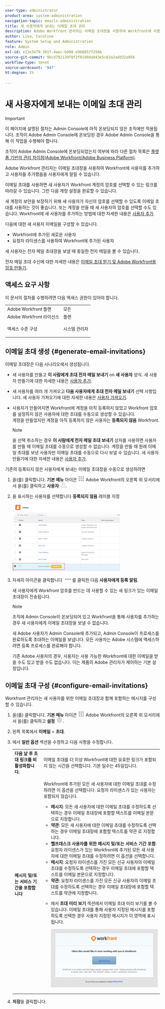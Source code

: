 ```yaml
---
user-type: administrator
product-area: system-administration
navigation-topic: emails-administration
title: 새 사용자에게 보내는 이메일 초대 관리
description: Adobe Workfront 관리자는 이메일 초대장을 사용하여 Workfront에 사용자를 추가하고 사용자를 추가했음을 사용자에게 알릴 수 있습니다.
author: Lisa, Caroline
feature: System Setup and Administration
role: Admin
exl-id: e13e3479-391f-4aec-b998-e9b6057f256b
source-git-commit: 9bcd792139f8f2f0198da943e5c63a2add32e856
workflow-type: tm+mt
source-wordcount: '947'
ht-degree: 1%

---
```


# 새 사용자에게 보내는 이메일 초대 관리

<!--
<p data-mc-conditions="QuicksilverOrClassic.Draft mode">*** DON'T DELETE, DRAFT OR HIDE THIS ARTICLE. IT IS LINKED TO THE PRODUCT, THROUGH THE CONTEXT SENSITIVE HELP LINKS. **</p>
-->

>[!IMPORTANT]
>
>이 페이지에 설명된 절차는 Admin Console에 아직 온보딩되지 않은 조직에만 적용됩니다. 조직이 Adobe Admin Console에 온보딩된 경우 Adobe Admin Console을 통해 이 작업을 수행해야 합니다.
>
>조직이 Adobe Admin Console에 온보딩되었는지 여부에 따라 다른 절차 목록은 [플랫폼 기반의 관리 차이점(Adobe Workfront/Adobe Business Platform)](../../../administration-and-setup/get-started-wf-administration/actions-in-admin-console.md).

Adobe Workfront 관리자는 이메일 초대장을 사용하여 Workfront에 사용자를 추가하고 사용자를 추가했음을 사용자에게 알릴 수 있습니다.

이메일 초대를 사용하면 새 사용자가 Workfront 계정의 암호를 선택할 수 있는 링크를 따라갈 수 있습니다. 그런 다음 계정 설정을 완료할 수 있습니다.

새 계정의 보안을 보장하기 위해 새 사용자가 자신의 암호를 선택할 수 있도록 이메일 초대를 사용하는 것이 좋습니다. 또는 계정을 만들 때 새 사용자의 암호를 선택할 수도 있습니다. Workfront에 새 사용자를 추가하는 방법에 대한 자세한 내용은 [사용자 추가](../../../administration-and-setup/add-users/create-and-manage-users/add-users.md).

다음에 대한 새 사용자 이메일을 구성할 수 있습니다.

* Workfront에 추가된 새로운 사용자
* 요청자 라이센스를 사용하여 Workfront에 추가된 사용자

새 사용자는 전자 메일 초대장을 보낼 때 동일한 전자 메일을 볼 수 있습니다.

전자 메일 초대 수신에 대한 자세한 내용은 [이메일 초대 받기 및 Adobe Workfront용 암호 만들기](../../../workfront-basics/manage-your-account-and-profile/managing-your-workfront-account/receive-email-invitations.md).

## 액세스 요구 사항

이 문서의 절차를 수행하려면 다음 액세스 권한이 있어야 합니다.

<table style="table-layout:auto"> 
 <col> 
 <col> 
 <tbody> 
  <tr> 
   <td role="rowheader">Adobe Workfront 플랜</td> 
   <td>모든</td> 
  </tr> 
  <tr> 
   <td role="rowheader">Adobe Workfront 라이선스</td> 
   <td>플랜</td> 
  </tr> 
  <tr> 
   <td role="rowheader">액세스 수준 구성</td> 
   <td> <p>시스템 관리자</p> </td> 
  </tr> 
 </tbody> 
</table>

## 이메일 초대 생성 {#generate-email-invitations}

이메일 초대장은 다음 시나리오에서 생성됩니다.

* 새 사용자를 만들고 **이 사람에게 초대 전자 메일 보내기** on **새 사용자** 양식. 새 사용자 만들기에 대한 자세한 내용은 [사용자 추가](../../../administration-and-setup/add-users/create-and-manage-users/add-users.md).
* 새 사용자를 여러 개 가져오고 **다음 사용자에게 초대 전자 메일 보내기** 선택 사항입니다. 새 사용자 가져오기에 대한 자세한 내용은 [사용자 가져오기](../../../administration-and-setup/add-users/create-and-manage-users/import-users.md).
* 사용자가 만들어지면 Workfront에 계정을 아직 등록하지 않았고 Workfront 암호를 설정하지 않은 사용자에 대한 초대를 수동으로 생성할 수 있습니다.\
   계정을 만들었지만 계정을 아직 등록하지 않은 사용자는 **등록되지 않음** Workfront.

   >[!NOTE]
   >
   >을 선택 취소하는 경우 **이 사람에게 전자 메일 초대 보내기** 상자를 사용하면 사용자를 만들 때 이메일 초대를 수동으로 생성할 수 없습니다. 계정을 만들 때 원래 이메일 초대를 보낸 사용자만 이메일 초대를 수동으로 다시 보낼 수 있습니다. 새 사용자 만들기에 대한 자세한 내용은 [사용자 추가](../../../administration-and-setup/add-users/create-and-manage-users/add-users.md).

기존의 등록되지 않은 사용자에게 보내는 이메일 초대장을 수동으로 생성하려면

1. 을(를) 클릭합니다. **기본 메뉴** 아이콘 ![](assets/main-menu-icon.png) Adobe Workfront의 오른쪽 위 모서리에서 을(를) 클릭하고 **사용자** ![](assets/users-icon-in-main-menu.png).
1. 을 표시하는 사용자를 선택합니다 **등록되지 않음** 레이블 지정

   ![](assets/unreg-user-qs-350x221.png)

1. 자세히 아이콘을 클릭합니다 ![](assets/more-icon.png)를 클릭한 다음 **사용자에게 등록 알림**.

   새 사용자에게 Workfront 암호를 만드는 데 사용할 수 있는 새 링크가 있는 이메일 초대장이 전송됩니다.

   >[!NOTE]
   >
   >조직에 Admin Console이 온보딩되어 있고 Workfront을 통해 사용자를 추가하는 경우 새 사용자에게 이메일 초대장을 보낼 수 없습니다.
   >
   >새 Adobe 사용자가 Admin Console에 추가되고, Admin Console이 프로세스를 완료하도록 초대하는 이메일을 보냅니다. 모든 사용자는 Adobe 시스템에 액세스하려면 등록 프로세스를 완료해야 합니다.
   >
   >기존 Adobe 사용자의 경우, 사용자는 사용 가능한 Workfront에 대한 이메일을 받을 수도 있고 받을 수도 없습니다. 이는 제품의 Adobe 관리자가 제어하는 기본 설정입니다.

## 이메일 초대 구성 {#configure-email-invitations}

Workfront 관리자는 새 사용자를 위한 이메일 초대장과 함께 포함하는 메시지를 구성할 수 있습니다.

1. 을(를) 클릭합니다. **기본 메뉴** 아이콘 ![](assets/main-menu-icon.png) Adobe Workfront의 오른쪽 위 모서리에서 을(를) 클릭하고 **설정** ![](assets/gear-icon-settings.png).

1. 왼쪽 목록에서 **이메일** > **초대**.

1. 에서 **일반 옵션** 섹션을 수정하고 다음 사항을 수정합니다.

   <table style="table-layout:auto"> 
    <col> 
    <col> 
    <tbody> 
     <tr> 
      <td role="rowheader"><strong>다음 날 후 초대 링크를 비활성화합니다.</strong> </td> 
      <td> <p>이메일 초대를 더 이상 Workfront에 대한 유효한 링크가 포함되지 않는 시간을 선택합니다. 기본 일수는 45일입니다.</p> </td> 
     </tr> 
     <tr> 
      <td role="rowheader"><strong>메시지 및/또는 서비스 기간을 포함합니다</strong> </td> 
      <td> <p>Workfront에 추가된 모든 새 사용자에 대한 이메일 초대를 수정하려면 이 옵션을 선택합니다. 요청자 라이센스가 있는 사용자는 포함되지 않습니다.</p> 
       <ul> 
        <li><strong>메시지</strong>: 모든 새 사용자에 대한 이메일 초대를 수정하도록 선택하는 경우 이메일 초대장에 포함할 텍스트를 이메일 본문으로 지정합니다.</li> 
        <li><strong>약관</strong>: 모든 새 사용자에 대한 이메일 초대를 수정하도록 선택하는 경우 이메일 초대장에 포함할 텍스트를 약관 로 지정합니다.<br></li> 
        <li><strong>헬프데스크 사용자를 위한 메시지 및/또는 서비스 기간 포함</strong>: 요청자 라이센스가 있는 Workfront에 추가된 모든 새 사용자에 대한 이메일 초대를 수정하려면 이 옵션을 선택합니다.</li> 
        <li><strong>메시지</strong>: 요청자 라이센스를 가진 모든 신규 사용자의 이메일 초대를 수정하도록 선택하는 경우 이메일 초대에 포함할 텍스트를 이메일 본문으로 지정합니다.</li> 
        <li><strong>약관</strong>: 요청자 라이센스를 가진 모든 신규 사용자의 이메일 초대를 수정하도록 선택하는 경우 이메일 초대장에 포함할 텍스트를 약관에 지정합니다.<br></li> 
        <li> <p>에서 <strong>초대 미리 보기</strong> 섹션에서 이메일 초대 미리 보기를 볼 수 있습니다. 이메일 초대를 통해 사용자 지정된 메시지를 포함하도록 선택한 경우 사용자 지정된 메시지가 이 영역에 표시됩니다.</p> <p> <img src="assets/email-invitation-for-all-users-preview-qs-350x190.png" style="width: 350;height: 190;"> </p> </li> 
       </ul> </td> 
     </tr> 
    </tbody> 
   </table>

1. **저장**&#x200B;을 클릭합니다.
